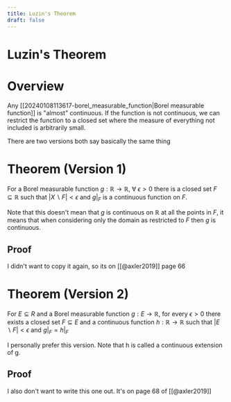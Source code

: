 ```yaml
---
title: Luzin's Theorem
draft: false
---
```

# Luzin's Theorem

# Overview
Any [[20240108113617-borel_measurable_function|Borel measurable function]] is "almost" continuous.
If the function is not continuous, we can restrict the function to a closed set where the measure of everything not included is arbitrarily small.

There are two versions both say basically the same thing

# Theorem (Version 1)
For a Borel measurable function $g: \mathbb{R} \to \mathbb{R}$, $\forall \ \epsilon > 0$ there is a closed set $F \subseteq \mathbb{R}$ such that $|X\backslash F| < \epsilon$ and
$g|_{F}$ is a continuous function on $F$.

Note that this doesn't mean that $g$ is continuous on $\mathbb{R}$ at all the points in $F$, it means that when considering only the domain as restricted to $F$ then $g$ is continuous.

## Proof
I didn't want to copy it again, so its on [[@axler2019]] page 66

# Theorem (Version 2)
For $E \subseteq R$ and a Borel measurable function $g:E \to \mathbb{R}$, for every $\epsilon > 0$ there exists a closed set $F \subseteq E$ and a continuous function $h:\mathbb{R} \to \mathbb{R}$ such that $|E \backslash F| < \epsilon$ and $g|_{F} = h|_{F}$

I personally prefer this version. Note that h is called a continuous extension of g.

## Proof
I also don't want to write this one out. It's on page 68 of [[@axler2019]]
